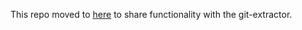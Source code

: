 This repo moved to [here](https://github.com/codesandbox-app/codesandbox-importers/tree/master/packages/cli) to share functionality with the git-extractor.
